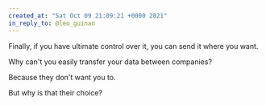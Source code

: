 ```yaml
---
created_at: "Sat Oct 09 21:09:21 +0000 2021"
in_reply_to: @leo_guinan
---
```


Finally, if you have ultimate control over it, you can send it where you want. 

Why can't you easily transfer your data between companies?

Because they don't want you to.

But why is that their choice?